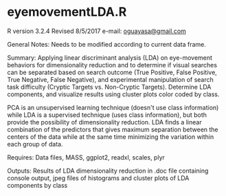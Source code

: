 
# eyemovementLDA.R
R version 3.2.4 Revised
8/5/2017
e-mail: oguayasa@gmail.com

General Notes: Needs to be modified according to current data frame. 

Summary:
Applying linear discriminant analysis (LDA) on eye-movement behaviors for 
dimensionality reduction and to determine if visual searches can be 
separated based on search outcome (True Positive, False Positive, 
True Negative, False Negative), and experimental manipulation of search task
difficulty (Cryptic Targets vs. Non-Cryptic Targets). Determine LDA 
components, and visualize results using cluster plots color coded by class. 

PCA is an unsupervised learning technique (doesn't use class information) 
while LDA is a supervised technique (uses class information), but both provide
the possibility of dimensionality reduction. LDA finds a linear combination 
of the predictors that gives maximum separation between the centers of the 
data while at the same time minimizing the variation within each group of data.

Requires: Data files, MASS, ggplot2, readxl, scales, plyr

Outputs: Results of LDA dimensionality reduction in .doc file containing 
console output, jpeg files of histograms and cluster plots of LDA components 
by class

